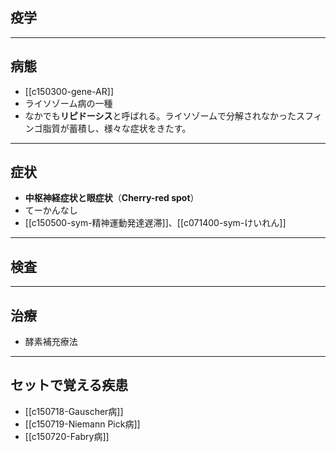 ## 疫学
---
## 病態
- [[c150300-gene-AR]]
- ライソゾーム病の一種
- なかでも**リピドーシス**と呼ばれる。ライソゾームで分解されなかったスフィンゴ脂質が蓄積し、様々な症状をきたす。
---
## 症状
- **中枢神経症状と眼症状**（**Cherry-red spot**）
- てーかんなし
- [[c150500-sym-精神運動発達遅滞]]、[[c071400-sym-けいれん]]
---
## 検査
---
## 治療
- 酵素補充療法
---
## セットで覚える疾患
- [[c150718-Gauscher病]]
- [[c150719-Niemann Pick病]]
- [[c150720-Fabry病]]

